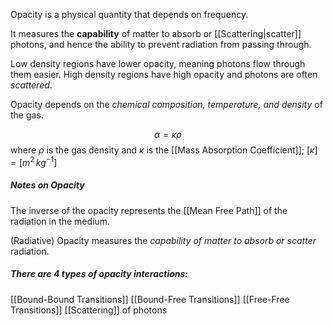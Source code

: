 Opacity is a physical quantity that depends on frequency.

It measures the **capability** of matter to absorb or [[Scattering|scatter]] photons, and hence the ability to prevent radiation from passing through.

Low density regions have lower opacity, meaning photons flow through them easier. High density regions have high opacity and photons are often *scattered*.

Opacity depends on the *chemical composition, temperature, and density* of the gas.

$$\alpha = \kappa \rho$$ where $\rho$ is the gas density and $\kappa$ is the [[Mass Absorption Coefficient]]; $[\kappa] = [m^2 \, kg^{-1}]$

##### Notes on Opacity
The inverse of the opacity represents the [[Mean Free Path]] of the radiation in the medium.

(Radiative) Opacity measures the *capability of matter to absorb or scatter* radiation.

##### There are 4 types of opacity interactions:
[[Bound-Bound Transitions]]
[[Bound-Free Transitions]]
[[Free-Free Transitions]]
[[Scattering]] of photons